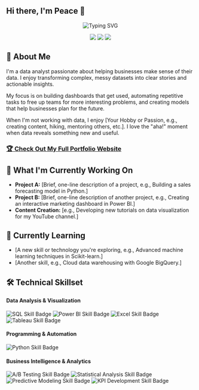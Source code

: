## Hi there, I'm Peace 👋

<div align="center">
  <!--  You can customize the typing text in the "lines=" section of the URL below -->
  <!--  For an ampersand (&), use &amp; (e.g., Analytics+%26+Optimization) -->
  <img src="https://readme-typing-svg.herokuapp.com?font=Fira+Code&pause=1000&color=2E9EF7&center=true&vCenter=true&width=435&lines=Data+Analyst+%7C+Business+Intelligence;Turning+Data+into+Actionable+Insights;Power+Bi+Developer;" alt="Typing SVG" />
</div>

<!-- 🔗 Update these links with your own social media and contact information -->
<p align="center">
  <a href="https://www.linkedin.com/in/peaceodey"><img src="https://img.shields.io/badge/LinkedIn-Connect-blue?style=for-the-badge&logo=linkedin"></a>
  <a href="https://youtube.com/your-channel-url"><img src="https://img.shields.io/badge/YouTube-My_Channel-red?style=for-the-badge&logo=youtube"></a>
  <a href="mailto:odeypeace20@gmail.com"><img src="https://img.shields.io/badge/Email-Contact-green?style=for-the-badge&logo=gmail"></a>
</p>

## 🚀 About Me 
I'm a data analyst passionate about helping businesses make sense of their data. I enjoy transforming complex, messy datasets into clear stories and actionable insights.

My focus is on building dashboards that get used, automating repetitive tasks to free up teams for more interesting problems, and creating models that help businesses plan for the future.

When I'm not working with data, I enjoy [Your Hobby or Passion, e.g., creating content, hiking, mentoring others, etc.]. I love the "aha!" moment when data reveals something new and useful.

<!-- 🌐 Replace "your-username" with your actual GitHub username -->
### [🏆 Check Out My Full Portfolio Website](https://your-username.github.io/)
      
## 🔭 What I'm Currently Working On 

- **Project A:** [Brief, one-line description of a project, e.g., Building a sales forecasting model in Python.]  
- **Project B:** [Brief, one-line description of another project, e.g., Creating an interactive marketing dashboard in Power BI.]
- **Content Creation:** [e.g., Developing new tutorials on data visualization for my YouTube channel.]

## 🌱 Currently Learning 

- [A new skill or technology you're exploring, e.g., Advanced machine learning techniques in Scikit-learn.]
- [Another skill, e.g., Cloud data warehousing with Google BigQuery.]

## 🛠️ Technical Skillset

<!-- This section uses Shields.io badges. You can customize them or create your own!-->

#### Data Analysis & Visualization
<p>
  <!-- 💡 Go to Shields.io to create your own badges -->
  <img src="https://img.shields.io/badge/SQL-Advanced-4479A1?style=flat&logo=mysql&logoColor=white" alt="SQL Skill Badge">
  <img src="https://img.shields.io/badge/Power%20BI-Expert-F2C811?style=flat&logo=powerbi&logoColor=black" alt="Power BI Skill Badge">
  <img src="https://img.shields.io/badge/Excel-Expert-217346?style=flat&logo=microsoft-excel&logoColor=white" alt="Excel Skill Badge">
  <img src="https://img.shields.io/badge/Tableau-Intermediate-E97627?style=flat&logo=tableau&logoColor=white" alt="Tableau Skill Badge">
</p>

#### Programming & Automation
<p>
  <img src="https://img.shields.io/badge/Python-Intermediate-3776AB?style=flat&logo=python&logoColor=white" alt="Python Skill Badge">
  
</p>

#### Business Intelligence & Analytics
<p>
  <img src="https://img.shields.io/badge/A%2FB%20Testing-Experienced-FF6B6B?style=flat" alt="A/B Testing Skill Badge">
  <img src="https://img.shields.io/badge/Statistical%20Analysis-Experienced-4ECDC4?style=flat" alt="Statistical Analysis Skill Badge">
  <img src="https://img.shields.io/badge/Predictive%20Modeling-Intermediate-45B7D1?style=flat" alt="Predictive Modeling Skill Badge">
  <img src="https://img.shields.io/badge/KPI%20Development-Expert-96CEB4?style=flat" alt="KPI Development Skill Badge">
</p>
